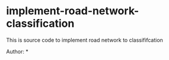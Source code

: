 # implement-road-network-classification
This is source code to implement road network to classififcation

Author: *
